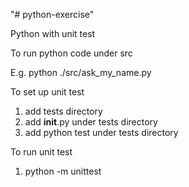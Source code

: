 "# python-exercise"

Python with unit test

To run python code under src

E.g.
python ./src/ask_my_name.py 

To set up unit test

1. add tests directory
2. add __init__.py under tests directory
3. add python test under tests directory

To run unit test

1. python -m unittest
